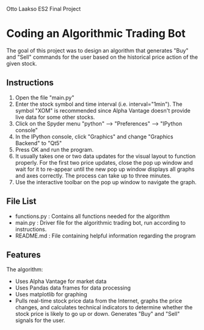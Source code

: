 Otto Laakso
ES2 Final Project

# Coding an Algorithmic Trading Bot

The goal of this project was to design an algorithm that generates "Buy" and "Sell" commands for the user based on the historical price action of the given stock.

## Instructions

1. Open the file "main.py"
2. Enter the stock symbol and time interval (i.e. interval="1min"). The symbol "XOM" is recommended since Alpha Vantage doesn't provide live data for some other stocks.
3. Click on the Spyder menu "python" --> "Preferences" --> "IPython console"
4. In the IPython console, click "Graphics" and change "Graphics Backend" to "Qt5"
5. Press OK and run the program.
6. It usually takes one or two data updates for the visual layout to function properly. For the first two price updates, close the pop up window and wait for it to re-appear until the new pop up window displays all graphs and axes correctly. The process can take up to three minutes.
7. Use the interactive toolbar on the pop up window to navigate the graph.

## File List

- functions.py : Contains all functions needed for the algorithm
- main.py : Driver file for the algorithmic trading bot, run according to instructions.
- README.md : File containing helpful information regarding the program

## Features

The algorithm:
- Uses Alpha Vantage for market data
- Uses Pandas data frames for data processing
- Uses matplotlib for graphing
- Pulls real-time stock price data from the Internet, graphs the price changes, and calculates technical indicators to determine whether the stock price is likely to go up or down. Generates "Buy" and "Sell" signals for the user.
